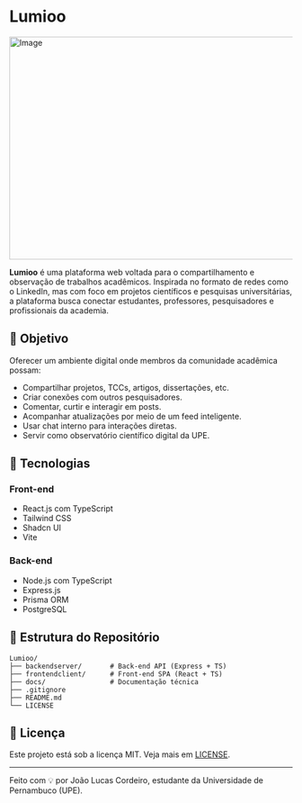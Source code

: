 # Lumioo

<img width="1584" height="396" alt="Image" src="https://github.com/user-attachments/assets/219d4bcb-7403-4356-b245-fc4b946c76ce" />

**Lumioo** é uma plataforma web voltada para o compartilhamento e observação de trabalhos acadêmicos. Inspirada no formato de redes como o LinkedIn, mas com foco em projetos científicos e pesquisas universitárias, a plataforma busca conectar estudantes, professores, pesquisadores e profissionais da academia.

## 🎯 Objetivo

Oferecer um ambiente digital onde membros da comunidade acadêmica possam:

- Compartilhar projetos, TCCs, artigos, dissertações, etc.
- Criar conexões com outros pesquisadores.
- Comentar, curtir e interagir em posts.
- Acompanhar atualizações por meio de um feed inteligente.
- Usar chat interno para interações diretas.
- Servir como observatório científico digital da UPE.

## 🧱 Tecnologias

### Front-end
- React.js com TypeScript
- Tailwind CSS
- Shadcn UI
- Vite

### Back-end
- Node.js com TypeScript
- Express.js
- Prisma ORM
- PostgreSQL

## 📂 Estrutura do Repositório

```
Lumioo/
├── backendserver/       # Back-end API (Express + TS)
├── frontendclient/      # Front-end SPA (React + TS)
├── docs/                # Documentação técnica
├── .gitignore
├── README.md
└── LICENSE
```

## 📄 Licença

Este projeto está sob a licença MIT. Veja mais em [LICENSE](./LICENSE).

---

Feito com 💡 por João Lucas Cordeiro, estudante da Universidade de Pernambuco (UPE).
